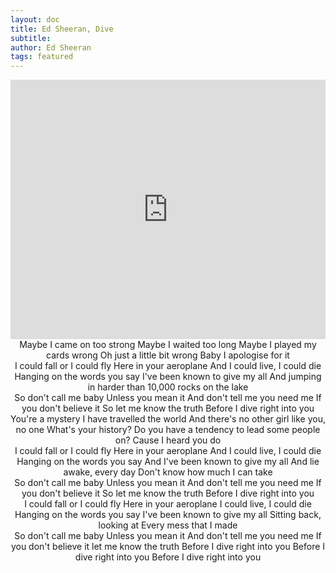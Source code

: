 ```yaml
---
layout: doc
title: Ed Sheeran, Dive
subtitle: 
author: Ed Sheeran
tags: featured
---
```


<iframe width="100%" height="415" src="https://www.youtube.com/embed/Wv2rLZmbPMA" frameborder="0" allow="autoplay; encrypted-media" allowfullscreen></iframe>


<center>Maybe I came on too strong
Maybe I waited too long
Maybe I played my cards wrong
Oh just a little bit wrong
Baby I apologise for it</center>

<center>I could fall or I could fly
Here in your aeroplane
And I could live, I could die
Hanging on the words you say
I've been known to give my all
And jumping in harder than
10,000 rocks on the lake</center>

<center>So don't call me baby
Unless you mean it
And don't tell me you need me
If you don't believe it
So let me know the truth
Before I dive right into you</center>

<center>You're a mystery
I have travelled the world
And there's no other girl like you, no one
What's your history?
Do you have a tendency to lead some people on?
Cause I heard you do</center>

<center>I could fall or I could fly
Here in your aeroplane
And I could live, I could die
Hanging on the words you say
And I've been known to give my all
And lie awake, every day
Don't know how much I can take</center>

<center>So don't call me baby
Unless you mean it
And don't tell me you need me
If you don't believe it
So let me know the truth
Before I dive right into you</center>

<center>I could fall or I could fly
Here in your aeroplane
I could live, I could die
Hanging on the words you say
I've been known to give my all
Sitting back, looking at
Every mess that I made</center>

<center>So don't call me baby
Unless you mean it
And don't tell me you need me
If you don't believe it
let me know the truth
Before I dive right into you
Before I dive right into you
Before I dive right into you</center>


